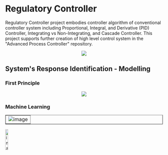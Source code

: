 # Regulatory Controller

Regulatory Controller project embodies controller algorithm of conventional controller system 
including Proportional, Integral, and Derivative (PID) Controller, Integrating vs Non-Integrating, 
and Cascade Controller. This project supports further creation of high level control system in the 
"Advanced Process Controller" repository.
<p align="center">
<img src="https://github.com/MuhammadRiyanMadya/Regulatory_Controller/blob/main/responseselfdrive.png">
</p>

## System's Response Identification - Modelling

### First Principle
<!-- ![alt text]()-->
<p align="center">
<img src="https://github.com/MuhammadRiyanMadya/Regulatory_Controller/blob/main/responseselfdrive.png">
</p>

### Machine Learning

<table border="1">
<td><img alt="image" src="https://github.com/MuhammadRiyanMadya/Regulatory_Controller/blob/main/responseselfdrive.png"></td>
</table>

<a href="https://github.com/MuhammadRiyanMadya/Regulatory_Controller/blob/main/responseselfdrive.png">
<img alt="image" src="https://github.com/MuhammadRiyanMadya/Regulatory_Controller/blob/main/responseselfdrive.png" width=13%></a>
<!>
